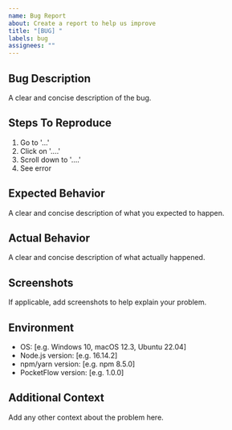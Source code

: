 ```yaml
---
name: Bug Report
about: Create a report to help us improve
title: "[BUG] "
labels: bug
assignees: ""
---
```


## Bug Description

A clear and concise description of the bug.

## Steps To Reproduce

1. Go to '...'
2. Click on '....'
3. Scroll down to '....'
4. See error

## Expected Behavior

A clear and concise description of what you expected to happen.

## Actual Behavior

A clear and concise description of what actually happened.

## Screenshots

If applicable, add screenshots to help explain your problem.

## Environment

- OS: [e.g. Windows 10, macOS 12.3, Ubuntu 22.04]
- Node.js version: [e.g. 16.14.2]
- npm/yarn version: [e.g. npm 8.5.0]
- PocketFlow version: [e.g. 1.0.0]

## Additional Context

Add any other context about the problem here.
